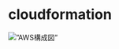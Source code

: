 # cloudformation
<img alt=”AWS構成図” src=”file:///Users/daichi/AWS%E6%A7%8B%E6%88%90%E5%9B%B3.html” />
